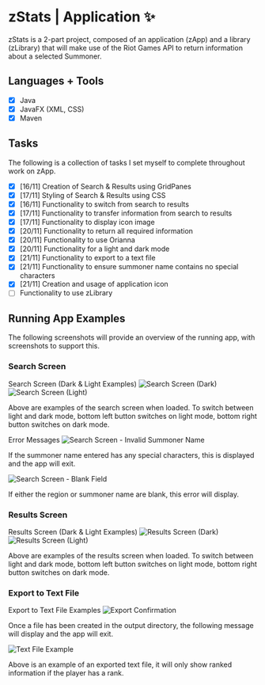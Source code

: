 # zStats | Application :sparkles:

zStats is a 2-part project, composed of an application (zApp) and a library (zLibrary) that will make use of the Riot Games API to return information about a selected Summoner.

## Languages + Tools
- [x] Java
- [x] JavaFX (XML, CSS)
- [x] Maven

## Tasks
The following is a collection of tasks I set myself to complete throughout work on zApp.
- [x] [16/11] Creation of Search & Results using GridPanes
- [x] [17/11] Styling of Search & Results using CSS 
- [x] [16/11] Functionality to switch from search to results
- [x] [17/11] Functionality to transfer information from search to results
- [x] [17/11] Functionality to display icon image
- [x] [20/11] Functionality to return all required information
- [x] [20/11] Functionality to use Orianna
- [x] [20/11] Functionality for a light and dark mode
- [x] [21/11] Functionality to export to a text file
- [x] [21/11] Functionality to ensure summoner name contains no special characters
- [x] [21/11] Creation and usage of application icon
- [ ] Functionality to use zLibrary

## Running App Examples
The following screenshots will provide an overview of the running app, with screenshots to support this.

### Search Screen
Search Screen (Dark & Light Examples)
![Search Screen (Dark)](appImages/searchDark.PNG)
![Search Screen (Light)](appImages/searchLight.PNG) 

Above are examples of the search screen when loaded. To switch between light and dark mode, bottom left button switches on light mode, bottom right button switches on dark mode.

Error Messages
![Search Screen - Invalid Summoner Name](appImages/searchInvalid.PNG)

If the summoner name entered has any special characters, this is displayed and the app will exit.

![Search Screen - Blank Field](appImages/searchBlank.PNG)

If either the region or summoner name are blank, this error will display.

### Results Screen
Results Screen (Dark & Light Examples)
![Results Screen (Dark)](appImages/resultsDark.PNG)
![Results Screen (Light)](appImages/resultsLight.PNG)

Above are examples of the results screen when loaded. To switch between light and dark mode, bottom left button switches on light mode, bottom right button switches on dark mode.

### Export to Text File
Export to Text File Examples
![Export Confirmation](appImages/resultsFile.PNG)

Once a file has been created in the output directory, the following message will display and the app will exit.

![Text File Example](appImages/fileExample.PNG)

Above is an example of an exported text file, it will only show ranked information if the player has a rank.
